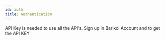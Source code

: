 ```yaml
---
id: auth
title: Authentication
---
```


API Key is needed to use all the API's. Sign up in Barikoi Account and to get the API KEY